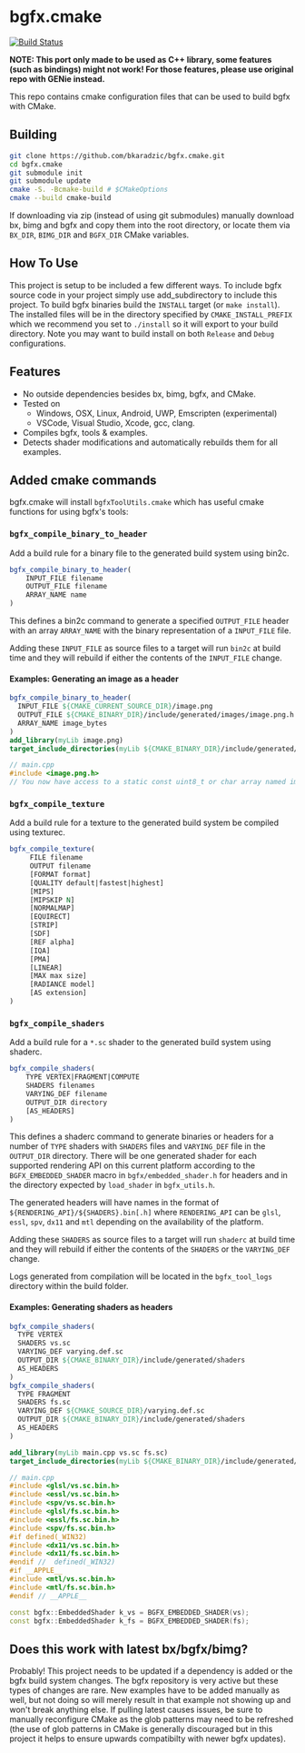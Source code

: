 # bgfx.cmake
[![Build Status](https://github.com/bkaradzic/bgfx.cmake/workflows/Release/badge.svg)](https://github.com/bkaradzic/bgfx.cmake/workflows/Release/badge.svg)

**NOTE: This port only made to be used as C++ library, some features (such as bindings) might not work! For those features, please use original repo with GENie instead.**

This repo contains cmake configuration files that can be used to build bgfx with CMake.

## Building

```bash
git clone https://github.com/bkaradzic/bgfx.cmake.git
cd bgfx.cmake
git submodule init
git submodule update
cmake -S. -Bcmake-build # $CMakeOptions
cmake --build cmake-build
```

If downloading via zip (instead of using git submodules) manually download bx, bimg and bgfx and copy them into the root directory, or locate them via `BX_DIR`, `BIMG_DIR` and `BGFX_DIR` CMake variables.

## How To Use
This project is setup to be included a few different ways. To include bgfx source code in your project simply use add_subdirectory to include this project. To build bgfx binaries build the `INSTALL` target (or `make install`). The installed files will be in the directory specified by `CMAKE_INSTALL_PREFIX` which we recommend you set to `./install` so it will export to your build directory. Note you may want to build install on both `Release` and `Debug` configurations.

## Features
* No outside dependencies besides bx, bimg, bgfx, and CMake.
* Tested on
    * Windows, OSX, Linux, Android, UWP, Emscripten (experimental)
    * VSCode, Visual Studio, Xcode, gcc, clang.
* Compiles bgfx, tools & examples.
* Detects shader modifications and automatically rebuilds them for all examples.

## Added cmake commands
bgfx.cmake will install `bgfxToolUtils.cmake` which has useful cmake functions for using bgfx's tools:

### `bgfx_compile_binary_to_header`
Add a build rule for a binary file to the generated build system using bin2c.
```cmake
bgfx_compile_binary_to_header(
	INPUT_FILE filename
	OUTPUT_FILE filename
	ARRAY_NAME name
)
```
This defines a bin2c command to generate a specified `OUTPUT_FILE` header with an array `ARRAY_NAME` with the binary representation of a `INPUT_FILE` file.

Adding these `INPUT_FILE` as source files to a target will run `bin2c` at build time and they will rebuild if either the contents of the `INPUT_FILE` change.

#### Examples: Generating an image as a header
```cmake
bgfx_compile_binary_to_header(
  INPUT_FILE ${CMAKE_CURRENT_SOURCE_DIR}/image.png
  OUTPUT_FILE ${CMAKE_BINARY_DIR}/include/generated/images/image.png.h
  ARRAY_NAME image_bytes
)
add_library(myLib image.png)
target_include_directories(myLib ${CMAKE_BINARY_DIR}/include/generated/images)
```

```cpp
// main.cpp
#include <image.png.h>
// You now have access to a static const uint8_t or char array named image_bytes
```

### `bgfx_compile_texture`
Add a build rule for a texture to the generated build system be compiled using texturec.
```cmake
bgfx_compile_texture(
     FILE filename
     OUTPUT filename
     [FORMAT format]
     [QUALITY default|fastest|highest]
     [MIPS]
     [MIPSKIP N]
     [NORMALMAP]
     [EQUIRECT]
     [STRIP]
     [SDF]
     [REF alpha]
     [IQA]
     [PMA]
     [LINEAR]
     [MAX max size]
     [RADIANCE model]
     [AS extension]
)
```

### `bgfx_compile_shaders`
Add a build rule for a `*.sc` shader to the generated build system using shaderc.
```cmake
bgfx_compile_shaders(
	TYPE VERTEX|FRAGMENT|COMPUTE
	SHADERS filenames
	VARYING_DEF filename
	OUTPUT_DIR directory
	[AS_HEADERS]
)
```
This defines a shaderc command to generate binaries or headers for a number of `TYPE` shaders with `SHADERS` files and `VARYING_DEF` file in the `OUTPUT_DIR` directory. There will be one generated shader for each supported rendering API on this current platform according to the `BGFX_EMBEDDED_SHADER` macro in `bgfx/embedded_shader.h` for headers and in the directory expected by `load_shader` in `bgfx_utils.h`.

The generated headers will have names in the format of `${RENDERING_API}/${SHADERS}.bin[.h]` where `RENDERING_API` can be `glsl`, `essl`, `spv`, `dx11` and `mtl` depending on the availability of the platform.

Adding these `SHADERS` as source files to a target will run `shaderc` at build time and they will rebuild if either the contents of the `SHADERS` or the `VARYING_DEF` change.

Logs generated from compilation will be located in the `bgfx_tool_logs` directory within the build folder.

#### Examples: Generating shaders as headers
```cmake
bgfx_compile_shaders(
  TYPE VERTEX
  SHADERS vs.sc
  VARYING_DEF varying.def.sc
  OUTPUT_DIR ${CMAKE_BINARY_DIR}/include/generated/shaders
  AS_HEADERS
)
bgfx_compile_shaders(
  TYPE FRAGMENT
  SHADERS fs.sc
  VARYING_DEF ${CMAKE_SOURCE_DIR}/varying.def.sc
  OUTPUT_DIR ${CMAKE_BINARY_DIR}/include/generated/shaders
  AS_HEADERS
)

add_library(myLib main.cpp vs.sc fs.sc)
target_include_directories(myLib ${CMAKE_BINARY_DIR}/include/generated/shaders)
```

```cpp
// main.cpp
#include <glsl/vs.sc.bin.h>
#include <essl/vs.sc.bin.h>
#include <spv/vs.sc.bin.h>
#include <glsl/fs.sc.bin.h>
#include <essl/fs.sc.bin.h>
#include <spv/fs.sc.bin.h>
#if defined(_WIN32)
#include <dx11/vs.sc.bin.h>
#include <dx11/fs.sc.bin.h>
#endif //  defined(_WIN32)
#if __APPLE__
#include <mtl/vs.sc.bin.h>
#include <mtl/fs.sc.bin.h>
#endif // __APPLE__

const bgfx::EmbeddedShader k_vs = BGFX_EMBEDDED_SHADER(vs);
const bgfx::EmbeddedShader k_fs = BGFX_EMBEDDED_SHADER(fs);
```

## Does this work with latest bx/bgfx/bimg?
Probably! This project needs to be updated if a dependency is added or the bgfx build system changes. The bgfx repository is very active but these types of changes are rare. New examples have to be added manually as well, but not doing so will merely result in that example not showing up and won't break anything else. If pulling latest causes issues, be sure to manually reconfigure CMake as the glob patterns may need to be refreshed (the use of glob patterns in CMake is generally discouraged but in this project it helps to ensure upwards compatibilty with newer bgfx updates).
